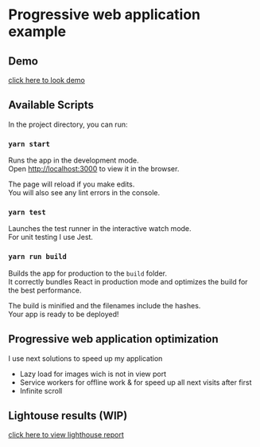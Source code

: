 # Progressive web application example

## Demo
[click here to look demo](https://react-pwa-d4fd9.firebaseapp.com/)

## Available Scripts

In the project directory, you can run:

### `yarn start`

Runs the app in the development mode.<br>
Open [http://localhost:3000](http://localhost:3000) to view it in the browser.

The page will reload if you make edits.<br>
You will also see any lint errors in the console.

### `yarn test`

Launches the test runner in the interactive watch mode.<br>
For unit testing I use Jest.

### `yarn run build`

Builds the app for production to the `build` folder.<br>
It correctly bundles React in production mode and optimizes the build for the best performance.

The build is minified and the filenames include the hashes.<br>
Your app is ready to be deployed!

## Progressive web application optimization

I use next solutions to speed up my application
- Lazy load for images wich is not in view port
- Service workers for offline work & for speed up all next visits after first
- Infinite scroll

## Lightouse results (WIP)
[click here to view lighthouse report](https://googlechrome.github.io/lighthouse/viewer/?gist=9d0596f9c1cb63e3af4ada1a17f3dd4c)

